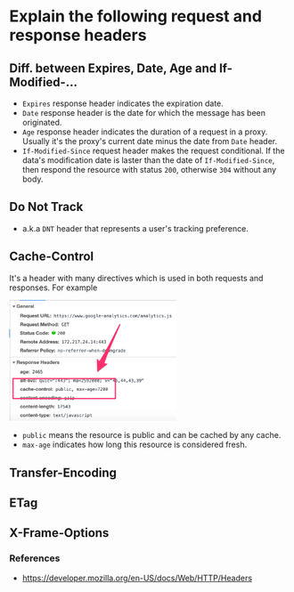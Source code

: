 # Explain the following request and response headers

## Diff. between Expires, Date, Age and If-Modified-...
 - `Expires` response header indicates the expiration date.
 - `Date` response header is the date for which the message has been originated.
 - `Age` response header indicates the duration of a request in a proxy. Usually it's the proxy's current date minus the date from `Date` header.
 - `If-Modified-Since` request header makes the request conditional. If the data's modification date is laster than the date of `If-Modified-Since`, then respond the resource with status `200`, otherwise `304` without any body.

## Do Not Track
 - a.k.a `DNT` header that represents a user's tracking preference.

## Cache-Control
It's a header with many directives which is used in both requests and responses.
For example

<img src="../../assets/images/cache-control.png" alt="cache-control demo" width="300" />

 - `public` means the resource is public and can be cached by any cache.
 - `max-age` indicates how long this resource is considered fresh.

## Transfer-Encoding

## ETag

## X-Frame-Options

### References
 - https://developer.mozilla.org/en-US/docs/Web/HTTP/Headers
